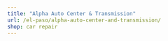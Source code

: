 ```yaml
---
title: "Alpha Auto Center & Transmission"
url: /el-paso/alpha-auto-center-and-transmission/
shop: car repair
---
```

